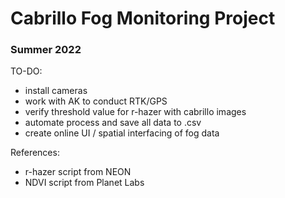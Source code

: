 # Cabrillo Fog Monitoring Project

### Summer 2022

TO-DO:
- install cameras
- work with AK to conduct RTK/GPS
- verify threshold value for r-hazer with cabrillo images
- automate process and save all data to .csv
- create online UI / spatial interfacing of fog data

References:
- r-hazer script from NEON
- NDVI script from Planet Labs
